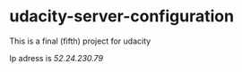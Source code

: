 # udacity-server-configuration
This is a final (fifth) project for udacity

Ip adress is *52.24.230.79*
